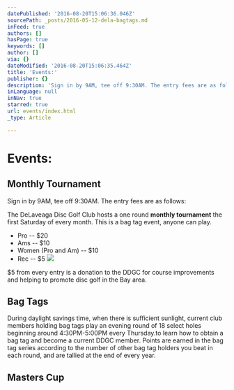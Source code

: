 ```yaml
---
datePublished: '2016-08-20T15:06:36.046Z'
sourcePath: _posts/2016-05-12-dela-bagtags.md
inFeed: true
authors: []
hasPage: true
keywords: []
author: []
via: {}
dateModified: '2016-08-20T15:06:35.464Z'
title: 'Events:'
publisher: {}
description: 'Sign in by 9AM, tee off 9:30AM. The entry fees are as follows:'
inLanguage: null
inNav: true
starred: true
url: events/index.html
_type: Article

---
```

# Events:

## Monthly Tournament

Sign in by 9AM, tee off 9:30AM. The entry fees are as follows:

The DeLaveaga Disc Golf Club hosts a one round **monthly tournament** the first Saturday of every month. This is a bag tag event, anyone can play.

* Pro -- $20
* Ams -- $10
* Women (Pro and Am) -- $10
* Rec -- $5
![](https://s3-us-west-2.amazonaws.com/the-grid-img/p/65ea97e68fdb1c9169d72ac734dd36831c8b96d9.jpg)

$5 from every entry is a donation to the DDGC for course improvements and helping to promote disc golf in the Bay area.

## Bag Tags

During daylight savings time, when there is sufficient sunlight, current club members holding bag tags play an evening round of 18 select holes beginning around 4:30PM-5:00PM every Thursday.to learn how to obtain a bag tag and become a current DDGC member. Points are earned in the bag tag series according to the number of other bag tag holders you beat in each round, and are tallied at the end of every year.

## Masters Cup